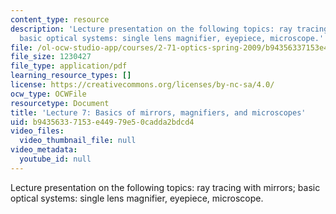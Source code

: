 ```yaml
---
content_type: resource
description: 'Lecture presentation on the following topics: ray tracing with mirrors;
  basic optical systems: single lens magnifier, eyepiece, microscope.'
file: /ol-ocw-studio-app/courses/2-71-optics-spring-2009/b94356337153e44979e50cadda2bdcd4_MIT2_71S09_lec07.pdf
file_size: 1230427
file_type: application/pdf
learning_resource_types: []
license: https://creativecommons.org/licenses/by-nc-sa/4.0/
ocw_type: OCWFile
resourcetype: Document
title: 'Lecture 7: Basics of mirrors, magnifiers, and microscopes'
uid: b9435633-7153-e449-79e5-0cadda2bdcd4
video_files:
  video_thumbnail_file: null
video_metadata:
  youtube_id: null
---
```

Lecture presentation on the following topics: ray tracing with mirrors; basic optical systems: single lens magnifier, eyepiece, microscope.